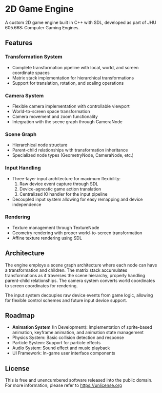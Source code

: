# 2D Game Engine

A custom 2D game engine built in C++ with SDL, developed as part of JHU 605.668: Computer Gaming Engines.

## Features

### Transformation System
- Complete transformation pipeline with local, world, and screen coordinate spaces
- Matrix stack implementation for hierarchical transformations
- Support for translation, rotation, and scaling operations

### Camera System
- Flexible camera implementation with controllable viewport
- World-to-screen space transformation
- Camera movement and zoom functionality
- Integration with the scene graph through CameraNode

### Scene Graph
- Hierarchical node structure
- Parent-child relationships with transformation inheritance
- Specialized node types (GeometryNode, CameraNode, etc.)

### Input Handling
- Three-layer input architecture for maximum flexibility:
  1. Raw device event capture through SDL
  2. Device-agnostic game action translation
  3. Centralized IO handler for the input pipeline
- Decoupled input system allowing for easy remapping and device independence

### Rendering
- Texture management through TextureNode
- Geometry rendering with proper world-to-screen transformation
- Affine texture rendering using SDL

## Architecture

The engine employs a scene graph architecture where each node can have a transformation and children. The matrix stack accumulates transformations as it traverses the scene hierarchy, properly handling parent-child relationships. The camera system converts world coordinates to screen coordinates for rendering.

The input system decouples raw device events from game logic, allowing for flexible control schemes and future input device support.

## Roadmap

- **Animation System** (In Development): Implementation of sprite-based animation, keyframe animation, and animation state management
- Physics System: Basic collision detection and response
- Particle System: Support for particle effects
- Audio System: Sound effect and music playback
- UI Framework: In-game user interface components

## License

This is free and unencumbered software released into the public domain.
For more information, please refer to <https://unlicense.org>
